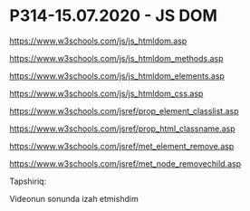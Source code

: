 # P314-15.07.2020 - JS DOM

https://www.w3schools.com/js/js_htmldom.asp

https://www.w3schools.com/js/js_htmldom_methods.asp

https://www.w3schools.com/js/js_htmldom_elements.asp

https://www.w3schools.com/js/js_htmldom_css.asp

https://www.w3schools.com/jsref/prop_element_classlist.asp

https://www.w3schools.com/jsref/prop_html_classname.asp

https://www.w3schools.com/jsref/met_element_remove.asp

https://www.w3schools.com/jsref/met_node_removechild.asp

Tapshiriq:

Videonun sonunda izah etmishdim
